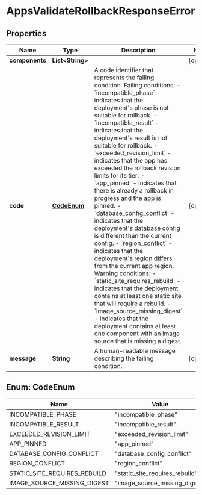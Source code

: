 

# AppsValidateRollbackResponseError


## Properties

| Name | Type | Description | Notes |
|------------ | ------------- | ------------- | -------------|
|**components** | **List&lt;String&gt;** |  |  [optional] |
|**code** | [**CodeEnum**](#CodeEnum) | A code identifier that represents the failing condition.  Failing conditions:   - &#x60;incompatible_phase&#x60; - indicates that the deployment&#39;s phase is not suitable for rollback.   - &#x60;incompatible_result&#x60; - indicates that the deployment&#39;s result is not suitable for rollback.   - &#x60;exceeded_revision_limit&#x60; - indicates that the app has exceeded the rollback revision limits for its tier.   - &#x60;app_pinned&#x60; - indicates that there is already a rollback in progress and the app is pinned.   - &#x60;database_config_conflict&#x60; - indicates that the deployment&#39;s database config is different than the current config.   - &#x60;region_conflict&#x60; - indicates that the deployment&#39;s region differs from the current app region.     Warning conditions:   - &#x60;static_site_requires_rebuild&#x60; - indicates that the deployment contains at least one static site that will require a rebuild.   - &#x60;image_source_missing_digest&#x60; - indicates that the deployment contains at least one component with an image source that is missing a digest.  |  [optional] |
|**message** | **String** | A human-readable message describing the failing condition. |  [optional] |



## Enum: CodeEnum

| Name | Value |
|---- | -----|
| INCOMPATIBLE_PHASE | &quot;incompatible_phase&quot; |
| INCOMPATIBLE_RESULT | &quot;incompatible_result&quot; |
| EXCEEDED_REVISION_LIMIT | &quot;exceeded_revision_limit&quot; |
| APP_PINNED | &quot;app_pinned&quot; |
| DATABASE_CONFIG_CONFLICT | &quot;database_config_conflict&quot; |
| REGION_CONFLICT | &quot;region_conflict&quot; |
| STATIC_SITE_REQUIRES_REBUILD | &quot;static_site_requires_rebuild&quot; |
| IMAGE_SOURCE_MISSING_DIGEST | &quot;image_source_missing_digest&quot; |



